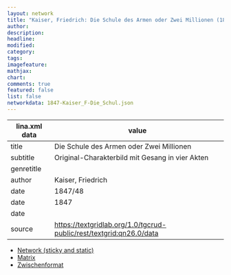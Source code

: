 ```yaml
---
layout: network
title: "Kaiser, Friedrich: Die Schule des Armen oder Zwei Millionen (1847)"
author:
description:
headline:
modified:
category:
tags:
imagefeature: 
mathjax: 
chart: 
comments: true
featured: false
list: false
networkdata: 1847-Kaiser_F-Die_Schul.json
---
```

lina.xml data  | value
------------- | -------------
title|Die Schule des Armen oder Zwei Millionen
subtitle|Original-Charakterbild mit Gesang in vier Akten
genretitle|
author|Kaiser, Friedrich
date|1847/48
date|1847
date|
source|https://textgridlab.org/1.0/tgcrud-public/rest/textgrid:qn26.0/data


* [Network (sticky and static)](/network93)
* [Matrix](/matrix93)
* [Zwischenformat](/lina93 )
